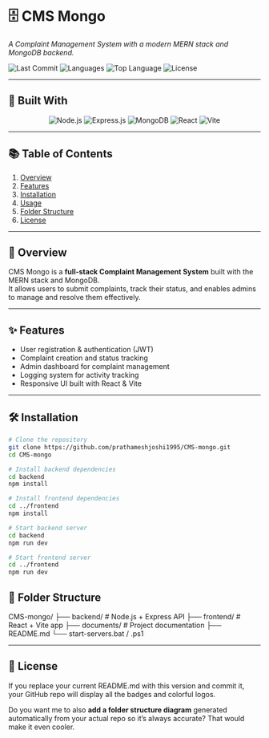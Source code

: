 # 🗄️ CMS Mongo  
_A Complaint Management System with a modern MERN stack and MongoDB backend._

![Last Commit](https://img.shields.io/github/last-commit/prathameshjoshi1995/CMS-mongo?style=for-the-badge)
![Languages](https://img.shields.io/github/languages/count/prathameshjoshi1995/CMS-mongo?style=for-the-badge)
![Top Language](https://img.shields.io/github/languages/top/prathameshjoshi1995/CMS-mongo?style=for-the-badge)
![License](https://img.shields.io/github/license/prathameshjoshi1995/CMS-mongo?style=for-the-badge)

---

## 🚀 Built With

<p align="center">
  <img src="https://img.shields.io/badge/Node.js-43853D?style=for-the-badge&logo=node.js&logoColor=white" alt="Node.js"/>
  <img src="https://img.shields.io/badge/Express.js-404D59?style=for-the-badge" alt="Express.js"/>
  <img src="https://img.shields.io/badge/MongoDB-4EA94B?style=for-the-badge&logo=mongodb&logoColor=white" alt="MongoDB"/>
  <img src="https://img.shields.io/badge/React-20232A?style=for-the-badge&logo=react&logoColor=61DAFB" alt="React"/>
  <img src="https://img.shields.io/badge/Vite-646CFF?style=for-the-badge&logo=vite&logoColor=white" alt="Vite"/>
</p>

---

## 📚 Table of Contents
1. [Overview](#-overview)
2. [Features](#-features)
3. [Installation](#-installation)
4. [Usage](#-usage)
5. [Folder Structure](#-folder-structure)
6. [License](#-license)

---

## 📖 Overview

CMS Mongo is a **full-stack Complaint Management System** built with the MERN stack and MongoDB.  
It allows users to submit complaints, track their status, and enables admins to manage and resolve them effectively.

---

## ✨ Features
- User registration & authentication (JWT)
- Complaint creation and status tracking
- Admin dashboard for complaint management
- Logging system for activity tracking
- Responsive UI built with React & Vite

---

## 🛠 Installation

```bash
# Clone the repository
git clone https://github.com/prathameshjoshi1995/CMS-mongo.git
cd CMS-mongo

# Install backend dependencies
cd backend
npm install

# Install frontend dependencies
cd ../frontend
npm install

# Start backend server
cd backend
npm run dev

# Start frontend server
cd ../frontend
npm run dev
```
## 📂 Folder Structure

CMS-mongo/
├── backend/         # Node.js + Express API
├── frontend/        # React + Vite app
├── documents/       # Project documentation
├── README.md
└── start-servers.bat / .ps1


---
## 📜 License

If you replace your current README.md with this version and commit it, your GitHub repo will display all the badges and colorful logos.  

Do you want me to also **add a folder structure diagram** generated automatically from your actual repo so it’s always accurate? That would make it even cooler.


